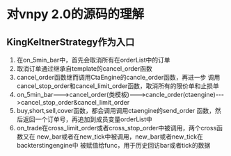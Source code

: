 # 对vnpy 2.0的源码的理解
## KingKeltnerStrategy作为入口

1. 在on_5min_bar中，首先会取消所有在orderList中的订单
2. 取消订单通过继承自template的cancel_order函数
3. cancel_order函数继而调用CtaEngine的cancle_order函数，再进一步
调用cancel_stop_order和cancel_limit_order函数，取消所有的限价单和止损单
4. on_5min_bar--->cancel_order(类模板)--->cancle_order(ctaengine)--->cancel_stop_order&cancel_limit_order
5. buy,short,sell,cover函数，都会调用调用ctaengine的send_order
函数，然后返回一个订单号，再追加到成员变量orderList中
6. on_trade在cross_limit_order或者cross_stop_order中被调用，两个cross函数又在
new_bar或者在new_tick中被调用，new_bar或者new_tick在backterstingengine中
被赋值给func，用于历史回访bar或者tick的数据